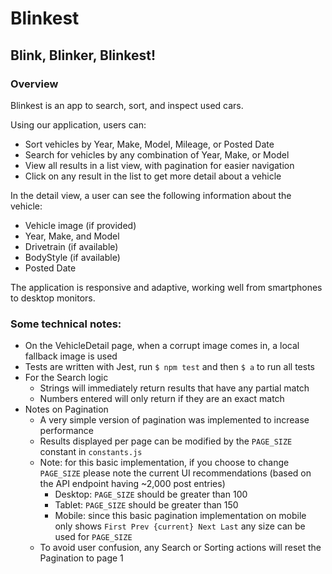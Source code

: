# Blinkest
## Blink, Blinker, Blinkest!

### Overview
Blinkest is an app to search, sort, and inspect used cars.

Using our application, users can: 
 * Sort vehicles by Year, Make, Model, Mileage, or Posted Date
 * Search for vehicles by any combination of Year, Make, or Model
 * View all results in a list view, with pagination for easier navigation
 * Click on any result in the list to get more detail about a vehicle
 
 In the detail view, a user can see the following information about the vehicle:
  * Vehicle image (if provided)
  * Year, Make, and Model
  * Drivetrain (if available)
  * BodyStyle (if available)
  * Posted Date
  
  The application is responsive and adaptive, working well from smartphones to desktop monitors. 
  


### Some technical notes:
 * On the VehicleDetail page, when a corrupt image comes in, a local fallback image is used
 * Tests are written with Jest, run `$ npm test` and then `$ a` to run all tests
 * For the Search logic
   * Strings will immediately return results that have any partial match
   * Numbers entered will only return if they are an exact match
 * Notes on Pagination
   * A very simple version of pagination was implemented to increase performance
   * Results displayed per page can be modified by the `PAGE_SIZE` constant in `constants.js`
   * Note: for this basic implementation, if you choose to change `PAGE_SIZE` please note the current UI recommendations (based on the API endpoint having ~2,000 post entries)
      * Desktop: `PAGE_SIZE` should be greater than 100
      * Tablet: `PAGE_SIZE` should be greater than 150
      * Mobile: since this basic pagination implementation on mobile only shows `First Prev {current} Next Last` any size can be used for `PAGE_SIZE`
   * To avoid user confusion, any Search or Sorting actions will reset the Pagination to page 1
   
